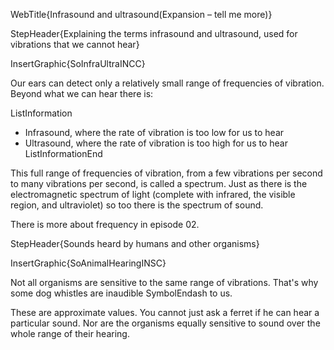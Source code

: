 WebTitle{Infrasound and ultrasound(Expansion &ndash; tell me more)}

StepHeader{Explaining the terms infrasound and ultrasound, used for vibrations that we cannot hear}

InsertGraphic{SoInfraUltraINCC}

Our ears can detect only a relatively small range of frequencies of vibration. Beyond what we can hear there is:

ListInformation
- Infrasound, where the rate of vibration is too low for us to hear
- Ultrasound, where the rate of vibration is too high for us to hear
ListInformationEnd

This full range of frequencies of vibration, from a few vibrations per second to many vibrations per second, is called a spectrum. Just as there is the electromagnetic spectrum of light (complete with infrared, the visible region, and ultraviolet) so too there is the spectrum of sound.

There is more about frequency in episode 02.

StepHeader{Sounds heard by humans and other organisms}

InsertGraphic{SoAnimalHearingINSC}

Not all organisms are sensitive to the same range of vibrations. That's why some dog whistles are inaudible SymbolEndash to us.

These are approximate values. You cannot just ask a ferret if he can hear a particular sound. Nor are the organisms equally sensitive to sound over the whole range of their hearing.

